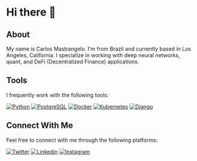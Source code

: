 # Hi there 👋

## About

My name is Carlos Mastrangelo. I'm from Brazil and currently based in Los Angeles, California. I specialize in working with deep neural networks, quant, and DeFi (Decentralized Finance) applications.

## Tools

I frequently work with the following tools:

[![Python](https://skillicons.dev/icons?i=py)](https://www.python.org) [![PostgreSQL](https://skillicons.dev/icons?i=postgres)](https://www.postgresql.org) [![Docker](https://skillicons.dev/icons?i=docker)](https://www.docker.com) [![Kubernetes](https://skillicons.dev/icons?i=kubernetes)](https://kubernetes.io) [![Django](https://skillicons.dev/icons?i=django)](https://www.djangoproject.com)

## Connect With Me

Feel free to connect with me through the following platforms:

[![Twitter](https://skillicons.dev/icons?i=twitter)](https://twitter.com/itsaiwa) [![Linkedin](https://skillicons.dev/icons?i=linkedin)](www.linkedin.com/in/cmastrangelo)  [![Instagram](https://skillicons.dev/icons?i=instagram)](https://instagram.com/los.mastrangelo)
